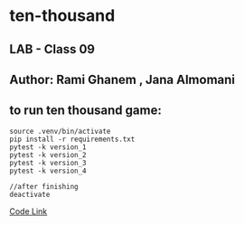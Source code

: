 # ten-thousand
## LAB - Class 09
## Author: Rami Ghanem , Jana Almomani

## to run ten thousand game:

    source .venv/bin/activate
    pip install -r requirements.txt
    pytest -k version_1
    pytest -k version_2
    pytest -k version_3
    pytest -k version_4

    //after finishing 
    deactivate

[Code Link](./ten_thousand/game.py)
